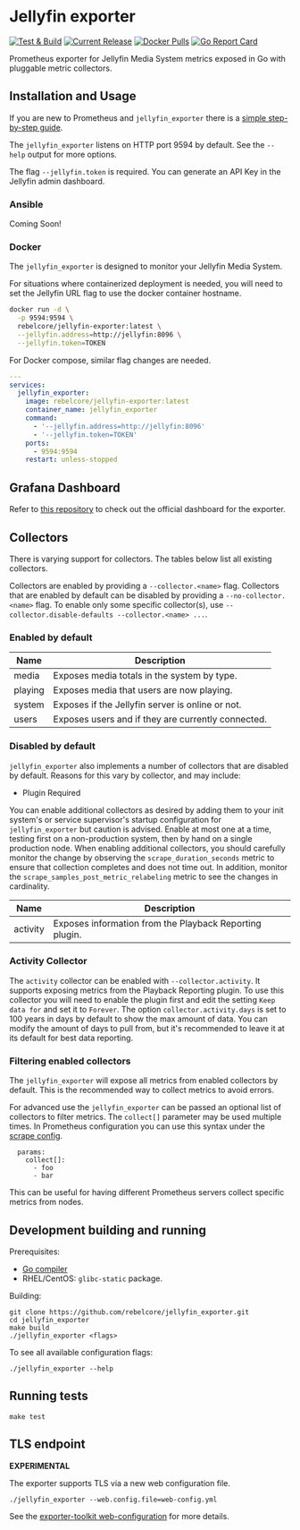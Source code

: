 # Jellyfin exporter

[![Test & Build](https://github.com/rebelcore/jellyfin_exporter/actions/workflows/test.yml/badge.svg?branch=master)](https://github.com/rebelcore/jellyfin_exporter/actions/workflows/test.yml)
[![Current Release](https://img.shields.io/github/v/release/rebelcore/jellyfin_exporter)](https://github.com/rebelcore/jellyfin_exporter/releases/latest)
[![Docker Pulls](https://img.shields.io/docker/pulls/rebelcore/jellyfin-exporter)](https://hub.docker.com/r/rebelcore/jellyfin-exporter)
[![Go Report Card](https://goreportcard.com/badge/github.com/rebelcore/jellyfin_exporter)](https://goreportcard.com/report/github.com/rebelcore/jellyfin_exporter)

Prometheus exporter for Jellyfin Media System metrics exposed
in Go with pluggable metric collectors.

## Installation and Usage

If you are new to Prometheus and `jellyfin_exporter` there is
a [simple step-by-step guide](https://docs.rebelcore.org/guides/jellyfin/exporter).

The `jellyfin_exporter` listens on HTTP port 9594 by default.
See the `--help` output for more options.

The flag `--jellyfin.token` is required. You can generate an API
Key in the Jellyfin admin dashboard.

### Ansible

Coming Soon!

### Docker

The `jellyfin_exporter` is designed to monitor your Jellyfin Media System.

For situations where containerized deployment is needed, you will
need to set the Jellyfin URL flag to use the docker container hostname.

```bash
docker run -d \
  -p 9594:9594 \
  rebelcore/jellyfin-exporter:latest \
  --jellyfin.address=http://jellyfin:8096 \
  --jellyfin.token=TOKEN
```

For Docker compose, similar flag changes are needed.

```yaml
---
services:
  jellyfin_exporter:
    image: rebelcore/jellyfin-exporter:latest
    container_name: jellyfin_exporter
    command:
      - '--jellyfin.address=http://jellyfin:8096'
      - '--jellyfin.token=TOKEN'
    ports:
      - 9594:9594
    restart: unless-stopped
```

## Grafana Dashboard
Refer to [this repository](https://github.com/rebelcore/jellyfin_grafana) to check out the official dashboard for the exporter.

## Collectors

There is varying support for collectors.
The tables below list all existing collectors.

Collectors are enabled by providing a `--collector.<name>` flag.
Collectors that are enabled by default can be disabled
by providing a `--no-collector.<name>` flag.
To enable only some specific collector(s),
use `--collector.disable-defaults --collector.<name> ...`.

### Enabled by default

| Name    | Description                                        |
|---------|----------------------------------------------------|
| media   | Exposes media totals in the system by type.        |
| playing | Exposes media that users are now playing.          |
| system  | Exposes if the Jellyfin server is online or not.   |
| users   | Exposes users and if they are currently connected. |

### Disabled by default

`jellyfin_exporter` also implements a number of collectors that
are disabled by default. Reasons for this vary by collector,
and may include:

* Plugin Required

You can enable additional collectors as desired by adding them
to your init system's or service supervisor's startup configuration
for `jellyfin_exporter` but caution is advised. Enable at most one
at a time, testing first on a non-production system, then by hand
on a single production node. When enabling additional collectors,
you should carefully monitor the change by observing the
`scrape_duration_seconds` metric to ensure that collection completes
and does not time out. In addition, monitor the
`scrape_samples_post_metric_relabeling` metric to see the changes
in cardinality.

| Name     | Description                                             |
|----------|---------------------------------------------------------|
| activity | Exposes information from the Playback Reporting plugin. |

### Activity Collector

The `activity` collector can be enabled with `--collector.activity`.
It supports exposing metrics from the Playback Reporting plugin.
To use this collector you will need to enable the plugin first and
edit the setting `Keep data for` and set it to `Forever`. The option
`collector.activity.days` is set to 100 years in days by default to
show the max amount of data. You can modify the amount of days to pull
from, but it's recommended to leave it at its default for best data reporting.

### Filtering enabled collectors

The `jellyfin_exporter` will expose all metrics from enabled collectors
by default. This is the recommended way to collect metrics to avoid errors.

For advanced use the `jellyfin_exporter` can be passed an optional list
of collectors to filter metrics. The `collect[]` parameter may be used
multiple times. In Prometheus configuration you can use this syntax under
the [scrape config](https://prometheus.io/docs/prometheus/latest/configuration/configuration/#<scrape_config>).

```
  params:
    collect[]:
      - foo
      - bar
```

This can be useful for having different Prometheus servers collect
specific metrics from nodes.

## Development building and running

Prerequisites:

* [Go compiler](https://golang.org/dl/)
* RHEL/CentOS: `glibc-static` package.

Building:

    git clone https://github.com/rebelcore/jellyfin_exporter.git
    cd jellyfin_exporter
    make build
    ./jellyfin_exporter <flags>

To see all available configuration flags:

    ./jellyfin_exporter --help

## Running tests

    make test

## TLS endpoint

**EXPERIMENTAL**

The exporter supports TLS via a new web configuration file.

```console
./jellyfin_exporter --web.config.file=web-config.yml
```

See
the [exporter-toolkit web-configuration](https://github.com/prometheus/exporter-toolkit/blob/master/docs/web-configuration.md)
for more details.
